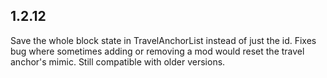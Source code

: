## 1.2.12

Save the whole block state in TravelAnchorList instead of just the id. 
Fixes bug where sometimes adding or removing a mod would reset the travel anchor's mimic. 
Still compatible with older versions. 
